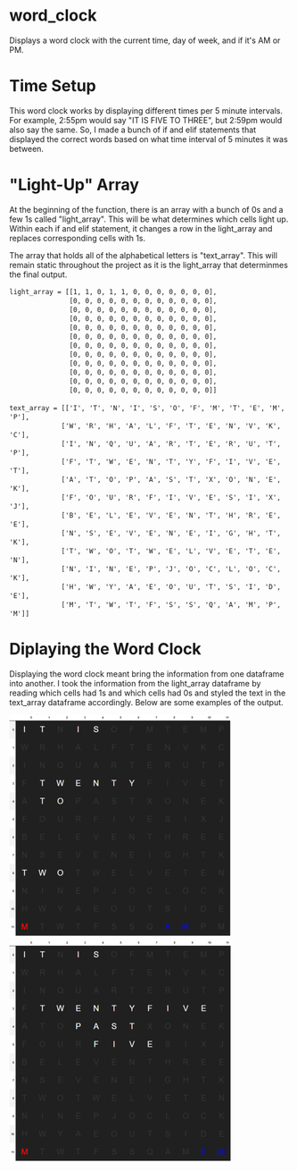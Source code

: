 # word_clock
Displays a word clock with the current time, day of week, and if it's AM or PM.

# Time Setup
This word clock works by displaying different times per 5 minute intervals. For example, 2:55pm would say "IT IS FIVE TO THREE", but 2:59pm would also say the same. So, I made a bunch of if and elif statements that displayed the correct words based on what time interval of 5 minutes it was between.

# "Light-Up" Array
At the beginning of the function, there is an array with a bunch of 0s and a few 1s called "light_array". This will be what determines which cells light up. Within each if and elif statement, it changes a row in the light_array and replaces corresponding cells with 1s.

The array that holds all of the alphabetical letters is "text_array". This will remain static throughout the project as it is the light_array that determinmes the final output.

```
light_array = [[1, 1, 0, 1, 1, 0, 0, 0, 0, 0, 0, 0],
               [0, 0, 0, 0, 0, 0, 0, 0, 0, 0, 0, 0],
               [0, 0, 0, 0, 0, 0, 0, 0, 0, 0, 0, 0],
               [0, 0, 0, 0, 0, 0, 0, 0, 0, 0, 0, 0],
               [0, 0, 0, 0, 0, 0, 0, 0, 0, 0, 0, 0],
               [0, 0, 0, 0, 0, 0, 0, 0, 0, 0, 0, 0],
               [0, 0, 0, 0, 0, 0, 0, 0, 0, 0, 0, 0],
               [0, 0, 0, 0, 0, 0, 0, 0, 0, 0, 0, 0],
               [0, 0, 0, 0, 0, 0, 0, 0, 0, 0, 0, 0],
               [0, 0, 0, 0, 0, 0, 0, 0, 0, 0, 0, 0],
               [0, 0, 0, 0, 0, 0, 0, 0, 0, 0, 0, 0],
               [0, 0, 0, 0, 0, 0, 0, 0, 0, 0, 0, 0]]
               
text_array = [['I', 'T', 'N', 'I', 'S', 'O', 'F', 'M', 'T', 'E', 'M', 'P'],
             ['W', 'R', 'H', 'A', 'L', 'F', 'T', 'E', 'N', 'V', 'K', 'C'],
             ['I', 'N', 'Q', 'U', 'A', 'R', 'T', 'E', 'R', 'U', 'T', 'P'],
             ['F', 'T', 'W', 'E', 'N', 'T', 'Y', 'F', 'I', 'V', 'E', 'T'],
             ['A', 'T', 'O', 'P', 'A', 'S', 'T', 'X', 'O', 'N', 'E', 'K'],
             ['F', 'O', 'U', 'R', 'F', 'I', 'V', 'E', 'S', 'I', 'X', 'J'],
             ['B', 'E', 'L', 'E', 'V', 'E', 'N', 'T', 'H', 'R', 'E', 'E'],
             ['N', 'S', 'E', 'V', 'E', 'N', 'E', 'I', 'G', 'H', 'T', 'K'],
             ['T', 'W', 'O', 'T', 'W', 'E', 'L', 'V', 'E', 'T', 'E', 'N'],
             ['N', 'I', 'N', 'E', 'P', 'J', 'O', 'C', 'L', 'O', 'C', 'K'],
             ['H', 'W', 'Y', 'A', 'E', 'O', 'U', 'T', 'S', 'I', 'D', 'E'],
             ['M', 'T', 'W', 'T', 'F', 'S', 'S', 'Q', 'A', 'M', 'P', 'M']]
```

# Diplaying the Word Clock
Displaying the word clock meant bring the information from one dataframe into another. I took the information from the light_array dataframe by reading which cells had 1s and which cells had 0s and styled the text in the text_array dataframe accordingly. Below are some examples of the output.

![](https://github.com/leeharry709/word_clock/blob/main/media/0140s.png?raw=true)
![](https://github.com/leeharry709/word_clock/blob/main/media/1725s.png?raw=true)
